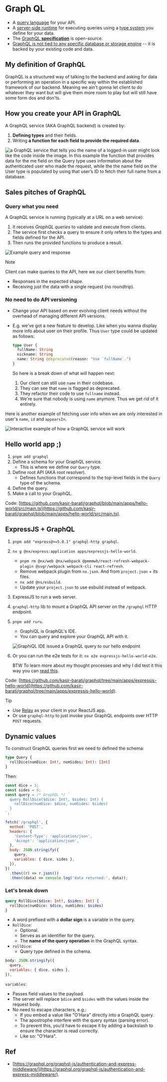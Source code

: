 # Graph QL

- A [query language](./glossary.md#queryLanguageDefinition) for your API.
- A [server-side runtime](./glossary.md#serverSideRuntimeDefinition) for executing queries using a [type system](./glossary.md#typeSystemDefinitionInGraphql) you define for your data.
- The [GraphQL **specification**](https://spec.graphql.org) is open-source.
- [GraphQL is not tied to any specific database or storage engine](https://www.reddit.com/r/graphql/comments/1gr13y6/why_graphql_is_phrasing_being_databaseagnostic_as/?utm_source=share&utm_medium=web3x&utm_name=web3xcss&utm_term=1&utm_content=share_button) -- it is backed by your existing code and data.

## My definition of GraphQL

GraphQL is a structured way of talking to the backend and asking for data or performing an operation in a specific way within the established framework of our backend. Meaning we ain't gonna let client to do whatever they want but will give them more room to play but will still have some form dos and don'ts.

## How you create your API in GraphQL

A GraphQL service (AKA GraphQL backend) is created by:

1. **Defining types** and their fields.
2. Writing **a function for each field to provide the required data**.

![a GraphQL service that tells you the name of a logged-in user might look like the code inside the image. In this example the function that provides data for the me field on the Query type uses information about the authenticated user who made the request, while the the name field on the User type is populated by using that user’s ID to fetch their full name from a database.](./assets/first-example.png)

## Sales pitches of GraphQL

### Query what you need

A GraphQL service is running (typically at a URL on a web service):

1. It receives _GraphQL queries_ to validate and execute from clients.
2. The service first checks a query to ensure it only refers to the types and fields defined for the API.
3. Then runs the provided functions to produce a result.

![Example query and response](./assets/example-query-and-response.png)

> [!NOTE]
>
> Client can make queries to the API, here we our client benefits from:
>
> - Responses in the expected shape.
> - Receiving just the data with a single request (no roundtrip).

### No need to do API versioning

- Change your API based on ever evolving client needs without the overhead of managing different API versions.
- E.g. we've got a new feature to develop. Like when you wanna display more info about user on their profile. Thus `User` type could be updated as follows:

  ```graphql
  type User {
    fullName: String
    nickname: String
    name: String @deprecated(reason: "Use `fullName`.")
  }
  ```

  So here is a break down of what will happen next:

  1. Our client can still use `name` in their codebase.
  2. They can see that `name` is flagged as deprecated.
  3. They refactor their code to use `fullname` instead.
  4. We're sure that nobody is using `name` anymore. Thus we get rid of it entirely.

Here is another example of fetching user info when we are only interested in user's `name`, `id` and `appearsIn`.

![Interactive example of how a GraphQL service will work](./assets/interactive-example.gif)

## Hello world app ;)

1. `pnpm add graphql`
2. Define a schema for your GraphQL service.
   - This is where we define our `Query` type.
3. Define root API (AKA root resolver).
   - Defines functions that correspond to the top-level fields in the `Query` type of the schema.
4. Define the query.
5. Make a call to your GraphQL.

Code: [https://github.com/kasir-barati/graphql/blob/main/apps/hello-world/src/main.ts](https://github.com/kasir-barati/graphql/blob/main/apps/hello-world/src/main.ts).

## ExpressJS + GraphQL

1. `pnpm add "express@>=5.0.1" graphql-http graphql`.
2. `nx g @nx/express:application apps/expressjs-hello-world`.
   - `pnpm rm @nx/web @nx/webpack @pmmmwh/react-refresh-webpack-plugin @svgr/webpack webpack-cli react-refresh`.
   - Remove webpack plugin from `nx.json`. And from `project.json` + its files.
   - `nx add @ns/esbuild`.
   - Update your `project.json` to use esbuild instead of webpack.
3. ExpressJS to run a web server.
4. `graphql-http` lib to mount a GraphQL API server on the `/graphql` HTTP endpoint.
5. `pnpm add ruru`.

   - GraphiQL is GraphQL's IDE.
   - You can query and explore your GraphQL API with it.

   ![GraphiQL IDE issued a GraphQL query to our hello endpoint](./assets/expressjs-hello-world-graphiql.png)

6. Or you can run the e2e tests for it: `nx e2e expressjs-hello-world-e2e`.

   BTW To learn more about my thought processes and why I did test it this way you can [read this](https://github.com/kasir-barati/you-say/tree/main/.github/docs/testing#how-to-write-good-integration-tests).

Code: [https://github.com/kasir-barati/graphql/tree/main/apps/expressjs-hello-world](https://github.com/kasir-barati/graphql/tree/main/apps/expressjs-hello-world).

> [!TIP]
>
> - Use [Relay](https://relay.dev/) as your client in your ReactJS app.
> - Or use `graphql-http` to just invoke your GraphQL endpoints over HTTP `POST` requests.

## Dynamic values

To construct GraphQL queries first we need to defined the schema:

```graphql
type Query {
  rollDice(numDice: Int!, numSides: Int): [Int]
}
```

Then:

```js
const dice = 3;
const sides = 6;
const query = /* GraphQL */ `
  query RollDice($dice: Int!, $sides: Int) {
    rollDice(numDice: $dice, numSides: $sides)
  }
`;

fetch('/graphql', {
  method: 'POST',
  headers: {
    'Content-Type': 'application/json',
    'Accept': 'application/json',
  },
  body: JSON.stringify({
    query,
    variables: { dice, sides },
  }),
})
  .then((r) => r.json())
  .then((data) => console.log('data returned:', data));
```

### Let's break down

```graphql
query RollDice($dice: Int!, $sides: Int) {
  rollDice(numDice: $dice, numSides: $sides)
}
```

- A word prefixed with a **dollar sign** is a variable in the query.
- `RollDice`:
  - Optional.
  - Serves as an identifier for the query.
  - The **name of the query operation** in the GraphQL syntax.
- `rollDice`:
  - Query type defined in the schema.

```js
body: JSON.stringify({
  query,
  variables: { dice, sides },
}),
```

`variables`:

- Passes field values to the payload.
- The server will replace `$dice` and `$sides` with the values inside the request body.
- No need to escape characters, e.g.:
  - If you embed a value like "O'Hara" directly into a GraphQL query.
  - The apostrophe interfere with the query syntax (parsing error).
  - To prevent this, you’d have to escape it by adding a backslash to ensure the character is read correctly.
  - Like so: "O\'Hara".

## Ref

- [https://graphql.org/graphql-js/authentication-and-express-middleware/](https://graphql.org/graphql-js/authentication-and-express-middleware/).
